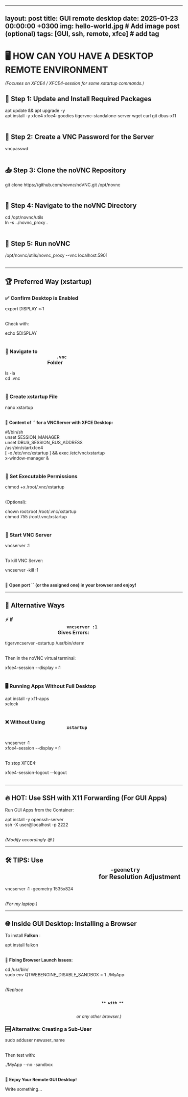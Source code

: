 <div class="_main_5jn6z_1 z-10 markdown prose contain-inline-size dark:prose-invert focus:outline-none bg-transparent ProseMirror" contenteditable="true" style="width: 580px;" translate="no">
	<div contenteditable="false">
		<hr>
		</div>
		<h2>
			<span>layout: post title: GUI remote desktop date: 2025-01-23 00:00:00 +0300 img: hello-world.jpg # Add image post (optional) tags: [GUI, ssh, remote, xfce] # add tag</span>
		</h2>
		<h1>
			<span>🖥️ HOW CAN YOU HAVE A DESKTOP REMOTE ENVIRONMENT</span>
		</h1>
		<p>
			<span>
				<em>(Focuses on XFCE4 / XFCE4-session for some xstartup commands.)</em>
			</span>
		</p>
		<h2>
			<span>🔧 Step 1: Update and Install Required Packages</span>
		</h2>
		<div class="cm-editor ͼ1 ͼ3 ͼ4 ͼ2r ͼ61" data-is-code-block-view="true" contenteditable="false">
			<div class="cm-announced" aria-live="polite"></div>
			<div tabindex="-1" class="cm-scroller">
				<div spellcheck="false" autocorrect="off" autocapitalize="off" translate="no" contenteditable="true" class="cm-content" role="textbox" aria-multiline="true" data-language="shell" style="tab-size: 4;">
					<div class="cm-line">apt update &amp;&amp; apt upgrade 
						<span class="ͼ2u">-y</span>
					</div>
					<div class="cm-line">apt install 
						<span class="ͼ2u">-y</span> xfce4 xfce4-goodies tigervnc-standalone-server 
						<span class="ͼ2u">wget</span>
						<span class="ͼ2u">curl</span>
						<span class="ͼ2u">git</span> dbus-x11
					</div>
				</div>
				<div class="cm-layer cm-layer-above cm-cursorLayer" aria-hidden="true" style="z-index: 150; animation-duration: 1200ms; transform: scale(1, 1);">
					<div class="cm-cursor cm-cursor-primary" style="left: 6.00029px; top: 5.60028px; height: 18.4008px;"></div>
				</div>
				<div class="cm-layer cm-selectionLayer" aria-hidden="true" style="z-index: -2; transform: scale(1, 1);"></div>
			</div>
		</div>
		<h2>
			<span>🔑 Step 2: Create a VNC Password for the Server</span>
		</h2>
		<div class="cm-editor ͼ1 ͼ3 ͼ4 ͼ2r ͼ62" data-is-code-block-view="true" contenteditable="false">
			<div class="cm-announced" aria-live="polite"></div>
			<div tabindex="-1" class="cm-scroller">
				<div spellcheck="false" autocorrect="off" autocapitalize="off" translate="no" contenteditable="true" class="cm-content" role="textbox" aria-multiline="true" data-language="shell" style="tab-size: 4;">
					<div class="cm-line">vncpasswd</div>
				</div>
				<div class="cm-layer cm-layer-above cm-cursorLayer" aria-hidden="true" style="z-index: 150; animation-duration: 1200ms; transform: scale(1, 1);">
					<div class="cm-cursor cm-cursor-primary" style="left: 6.00029px; top: 5.60022px; height: 18.4009px;"></div>
				</div>
				<div class="cm-layer cm-selectionLayer" aria-hidden="true" style="z-index: -2; transform: scale(1, 1);"></div>
			</div>
		</div>
		<h2>
			<span>📥 Step 3: Clone the noVNC Repository</span>
		</h2>
		<div class="cm-editor ͼ1 ͼ3 ͼ4 ͼ2r ͼ63" data-is-code-block-view="true" contenteditable="false">
			<div class="cm-announced" aria-live="polite"></div>
			<div tabindex="-1" class="cm-scroller">
				<div spellcheck="false" autocorrect="off" autocapitalize="off" translate="no" contenteditable="true" class="cm-content" role="textbox" aria-multiline="true" data-language="shell" style="tab-size: 4;">
					<div class="cm-line">
						<span class="ͼ2u">git</span> clone https://github.com/novnc/noVNC.git /opt/novnc
					</div>
				</div>
				<div class="cm-layer cm-layer-above cm-cursorLayer" aria-hidden="true" style="z-index: 150; animation-duration: 1200ms;">
					<div class="cm-cursor cm-cursor-primary" style="left: 5.88004px; top: 5.48804px; height: 18.0319px;"></div>
				</div>
				<div class="cm-layer cm-selectionLayer" aria-hidden="true" style="z-index: -2;"></div>
			</div>
		</div>
		<h2>
			<span>📂 Step 4: Navigate to the noVNC Directory</span>
		</h2>
		<div class="cm-editor ͼ1 ͼ3 ͼ4 ͼ2r ͼ64" data-is-code-block-view="true" contenteditable="false">
			<div class="cm-announced" aria-live="polite"></div>
			<div tabindex="-1" class="cm-scroller">
				<div spellcheck="false" autocorrect="off" autocapitalize="off" translate="no" contenteditable="true" class="cm-content" role="textbox" aria-multiline="true" data-language="shell" style="tab-size: 4;">
					<div class="cm-line">
						<span class="ͼ2u">cd</span> /opt/novnc/utils
					</div>
					<div class="cm-line">
						<span class="ͼ2u">ln</span>
						<span class="ͼ2u">-s</span> ../novnc_proxy .
					</div>
				</div>
				<div class="cm-layer cm-layer-above cm-cursorLayer" aria-hidden="true" style="z-index: 150; animation-duration: 1200ms;">
					<div class="cm-cursor cm-cursor-primary" style="left: 5.88004px; top: 5.48798px; height: 18.032px;"></div>
				</div>
				<div class="cm-layer cm-selectionLayer" aria-hidden="true" style="z-index: -2;"></div>
			</div>
		</div>
		<h2>
			<span>🚀 Step 5: Run noVNC</span>
		</h2>
		<div class="cm-editor ͼ1 ͼ3 ͼ4 ͼ2r ͼ65" data-is-code-block-view="true" contenteditable="false">
			<div class="cm-announced" aria-live="polite"></div>
			<div tabindex="-1" class="cm-scroller">
				<div spellcheck="false" autocorrect="off" autocapitalize="off" translate="no" contenteditable="true" class="cm-content" role="textbox" aria-multiline="true" data-language="shell" style="tab-size: 4;">
					<div class="cm-line">/opt/novnc/utils/novnc_proxy 
						<span class="ͼ2u">--vnc</span> localhost:5901
					</div>
				</div>
				<div class="cm-layer cm-layer-above cm-cursorLayer" aria-hidden="true" style="z-index: 150; animation-duration: 1200ms;">
					<div class="cm-cursor cm-cursor-primary" style="left: 5.88004px; top: 5.48804px; height: 18.032px;"></div>
				</div>
				<div class="cm-layer cm-selectionLayer" aria-hidden="true" style="z-index: -2;"></div>
			</div>
		</div>
		<div contenteditable="false">
			<hr>
			</div>
			<h2>
				<span>🏆 Preferred Way (xstartup)</span>
			</h2>
			<h3>
				<span>✅ Confirm Desktop is Enabled</span>
			</h3>
			<div class="cm-editor ͼ1 ͼ3 ͼ4 ͼ2r ͼ66" data-is-code-block-view="true" contenteditable="false">
				<div class="cm-announced" aria-live="polite"></div>
				<div tabindex="-1" class="cm-scroller">
					<div spellcheck="false" autocorrect="off" autocapitalize="off" translate="no" contenteditable="true" class="cm-content" role="textbox" aria-multiline="true" data-language="shell" style="tab-size: 4;">
						<div class="cm-line">
							<span class="ͼ2s ͼb">export</span>
							<span class="ͼ2u ͼg">DISPLAY</span>
							<span class="ͼ2z">=</span>:1
						</div>
					</div>
					<div class="cm-layer cm-layer-above cm-cursorLayer" aria-hidden="true" style="z-index: 150; animation-duration: 1200ms;">
						<div class="cm-cursor cm-cursor-primary" style="left: 5.88004px; top: 5.48804px; height: 18.032px;"></div>
					</div>
					<div class="cm-layer cm-selectionLayer" aria-hidden="true" style="z-index: -2;"></div>
				</div>
			</div>
			<p>
				<span>Check with:</span>
			</p>
			<div class="cm-editor ͼ1 ͼ3 ͼ4 ͼ2r ͼ67" data-is-code-block-view="true" contenteditable="false">
				<div class="cm-announced" aria-live="polite"></div>
				<div tabindex="-1" class="cm-scroller">
					<div spellcheck="false" autocorrect="off" autocapitalize="off" translate="no" contenteditable="true" class="cm-content" role="textbox" aria-multiline="true" data-language="shell" style="tab-size: 4;">
						<div class="cm-line">
							<span class="ͼ2u">echo</span>
							<span class="ͼ2u ͼg">$DISPLAY</span>
						</div>
					</div>
					<div class="cm-layer cm-layer-above cm-cursorLayer" aria-hidden="true" style="z-index: 150; animation-duration: 1200ms;">
						<div class="cm-cursor cm-cursor-primary" style="left: 5.88004px; top: 5.48792px; height: 18.0321px;"></div>
					</div>
					<div class="cm-layer cm-selectionLayer" aria-hidden="true" style="z-index: -2;"></div>
				</div>
			</div>
			<h3>
				<span>📂 Navigate to </span>
				<code>
					<span>.vnc</span>
				</code>
				<span> Folder</span>
			</h3>
			<div class="cm-editor ͼ1 ͼ3 ͼ4 ͼ2r ͼ68" data-is-code-block-view="true" contenteditable="false">
				<div class="cm-announced" aria-live="polite"></div>
				<div tabindex="-1" class="cm-scroller">
					<div spellcheck="false" autocorrect="off" autocapitalize="off" translate="no" contenteditable="true" class="cm-content" role="textbox" aria-multiline="true" data-language="shell" style="tab-size: 4;">
						<div class="cm-line">
							<span class="ͼ2u">ls</span>
							<span class="ͼ2u">-la</span>
						</div>
						<div class="cm-line">
							<span class="ͼ2u">cd</span> .vnc
						</div>
					</div>
					<div class="cm-layer cm-layer-above cm-cursorLayer" aria-hidden="true" style="z-index: 150; animation-duration: 1200ms;">
						<div class="cm-cursor cm-cursor-primary" style="left: 5.88004px; top: 5.48804px; height: 18.032px;"></div>
					</div>
					<div class="cm-layer cm-selectionLayer" aria-hidden="true" style="z-index: -2;"></div>
				</div>
			</div>
			<h3>
				<span>📝 Create xstartup File</span>
			</h3>
			<div class="cm-editor ͼ1 ͼ3 ͼ4 ͼ2r ͼ69" data-is-code-block-view="true" contenteditable="false">
				<div class="cm-announced" aria-live="polite"></div>
				<div tabindex="-1" class="cm-scroller">
					<div spellcheck="false" autocorrect="off" autocapitalize="off" translate="no" contenteditable="true" class="cm-content" role="textbox" aria-multiline="true" data-language="shell" style="tab-size: 4;">
						<div class="cm-line">nano xstartup</div>
					</div>
					<div class="cm-layer cm-layer-above cm-cursorLayer" aria-hidden="true" style="z-index: 150; animation-duration: 1200ms;">
						<div class="cm-cursor cm-cursor-primary" style="left: 5.88004px; top: 5.48804px; height: 18.0319px;"></div>
					</div>
					<div class="cm-layer cm-selectionLayer" aria-hidden="true" style="z-index: -2;"></div>
				</div>
			</div>
			<p>
				<span>📜 </span>
				<span>
					<strong>Content of </strong>
				</span>
				<span>
					<strong>
						<strong>
							<strong>``</strong>
						</strong>
					</strong>
				</span>
				<span>
					<strong> for a VNCServer with XFCE Desktop:</strong>
				</span>
			</p>
			<div class="cm-editor ͼ1 ͼ3 ͼ4 ͼ2r ͼ6a" data-is-code-block-view="true" contenteditable="false">
				<div class="cm-announced" aria-live="polite"></div>
				<div tabindex="-1" class="cm-scroller">
					<div spellcheck="false" autocorrect="off" autocapitalize="off" translate="no" contenteditable="true" class="cm-content" role="textbox" aria-multiline="true" data-language="shell" style="tab-size: 4;">
						<div class="cm-line">
							<span class="ͼ36 ͼ5">#!/bin/sh</span>
						</div>
						<div class="cm-line">
							<span class="ͼ2s ͼb">unset</span> SESSION_MANAGER
						</div>
						<div class="cm-line">
							<span class="ͼ2s ͼb">unset</span> DBUS_SESSION_BUS_ADDRESS
						</div>
						<div class="cm-line">/usr/bin/startxfce4</div>
						<div class="cm-line">[ 
							<span class="ͼ2u">-x</span> /etc/vnc/xstartup ] &amp;&amp; exec /etc/vnc/xstartup
						</div>
						<div class="cm-line">x-window-manager &amp;</div>
					</div>
					<div class="cm-layer cm-layer-above cm-cursorLayer" aria-hidden="true" style="z-index: 150; animation-duration: 1200ms;">
						<div class="cm-cursor cm-cursor-primary" style="left: 5.88004px; top: 5.48804px; height: 18.032px;"></div>
					</div>
					<div class="cm-layer cm-selectionLayer" aria-hidden="true" style="z-index: -2;"></div>
				</div>
			</div>
			<h3>
				<span>🔧 Set Executable Permissions</span>
			</h3>
			<div class="cm-editor ͼ1 ͼ3 ͼ4 ͼ2r ͼ6b" data-is-code-block-view="true" contenteditable="false">
				<div class="cm-announced" aria-live="polite"></div>
				<div tabindex="-1" class="cm-scroller">
					<div spellcheck="false" autocorrect="off" autocapitalize="off" translate="no" contenteditable="true" class="cm-content" role="textbox" aria-multiline="true" data-language="shell" style="tab-size: 4;">
						<div class="cm-line">
							<span class="ͼ2u">chmod</span>
							<span class="ͼ2z">+</span>x /root/.vnc/xstartup
						</div>
					</div>
					<div class="cm-layer cm-layer-above cm-cursorLayer" aria-hidden="true" style="z-index: 150; animation-duration: 1200ms;">
						<div class="cm-cursor cm-cursor-primary" style="left: 5.88004px; top: 5.48804px; height: 18.0319px;"></div>
					</div>
					<div class="cm-layer cm-selectionLayer" aria-hidden="true" style="z-index: -2;"></div>
				</div>
			</div>
			<p>
				<span>(Optional):</span>
			</p>
			<div class="cm-editor ͼ1 ͼ3 ͼ4 ͼ2r ͼ6c" data-is-code-block-view="true" contenteditable="false">
				<div class="cm-announced" aria-live="polite"></div>
				<div tabindex="-1" class="cm-scroller">
					<div spellcheck="false" autocorrect="off" autocapitalize="off" translate="no" contenteditable="true" class="cm-content" role="textbox" aria-multiline="true" data-language="shell" style="tab-size: 4;">
						<div class="cm-line">
							<span class="ͼ2u">chown</span> root:root /root/.vnc/xstartup
						</div>
						<div class="cm-line">
							<span class="ͼ2u">chmod</span>
							<span class="ͼ2y ͼd">755</span> /root/.vnc/xstartup
						</div>
					</div>
					<div class="cm-layer cm-layer-above cm-cursorLayer" aria-hidden="true" style="z-index: 150; animation-duration: 1200ms;">
						<div class="cm-cursor cm-cursor-primary" style="left: 5.88004px; top: 5.48804px; height: 18.032px;"></div>
					</div>
					<div class="cm-layer cm-selectionLayer" aria-hidden="true" style="z-index: -2;"></div>
				</div>
			</div>
			<h3>
				<span>🚀 Start VNC Server</span>
			</h3>
			<div class="cm-editor ͼ1 ͼ3 ͼ4 ͼ2r ͼ6d" data-is-code-block-view="true" contenteditable="false">
				<div class="cm-announced" aria-live="polite"></div>
				<div tabindex="-1" class="cm-scroller">
					<div spellcheck="false" autocorrect="off" autocapitalize="off" translate="no" contenteditable="true" class="cm-content" role="textbox" aria-multiline="true" data-language="shell" style="tab-size: 4;">
						<div class="cm-line">vncserver :1</div>
					</div>
					<div class="cm-layer cm-layer-above cm-cursorLayer" aria-hidden="true" style="z-index: 150; animation-duration: 1200ms;">
						<div class="cm-cursor cm-cursor-primary" style="left: 5.88004px; top: 5.48804px; height: 18.0317px;"></div>
					</div>
					<div class="cm-layer cm-selectionLayer" aria-hidden="true" style="z-index: -2;"></div>
				</div>
			</div>
			<p>
				<span>To kill VNC Server:</span>
			</p>
			<div class="cm-editor ͼ1 ͼ3 ͼ4 ͼ2r ͼ6e" data-is-code-block-view="true" contenteditable="false">
				<div class="cm-announced" aria-live="polite"></div>
				<div tabindex="-1" class="cm-scroller">
					<div spellcheck="false" autocorrect="off" autocapitalize="off" translate="no" contenteditable="true" class="cm-content" role="textbox" aria-multiline="true" data-language="shell" style="tab-size: 4;">
						<div class="cm-line">vncserver 
							<span class="ͼ2u">-kill</span> :1
						</div>
					</div>
					<div class="cm-layer cm-layer-above cm-cursorLayer" aria-hidden="true" style="z-index: 150; animation-duration: 1200ms;">
						<div class="cm-cursor cm-cursor-primary" style="left: 5.88004px; top: 5.48828px; height: 18.0317px;"></div>
					</div>
					<div class="cm-layer cm-selectionLayer" aria-hidden="true" style="z-index: -2;"></div>
				</div>
			</div>
			<p>
				<span>🔗 </span>
				<span>
					<strong>Open port </strong>
				</span>
				<span>
					<strong>
						<strong>
							<strong>``</strong>
						</strong>
					</strong>
				</span>
				<span>
					<strong> (or the assigned one) in your browser and enjoy!</strong>
				</span>
			</p>
			<div contenteditable="false">
				<hr>
				</div>
				<h2>
					<span>🔄 Alternative Ways</span>
				</h2>
				<h3>
					<span>⚡ If </span>
					<code>
						<span>vncserver :1</span>
					</code>
					<span> Gives Errors:</span>
				</h3>
				<div class="cm-editor ͼ1 ͼ3 ͼ4 ͼ2r ͼ6f" data-is-code-block-view="true" contenteditable="false">
					<div class="cm-announced" aria-live="polite"></div>
					<div tabindex="-1" class="cm-scroller">
						<div spellcheck="false" autocorrect="off" autocapitalize="off" translate="no" contenteditable="true" class="cm-content" role="textbox" aria-multiline="true" data-language="shell" style="tab-size: 4;">
							<div class="cm-line">tigervncserver 
								<span class="ͼ2u">-xstartup</span> /usr/bin/xterm
							</div>
						</div>
						<div class="cm-layer cm-layer-above cm-cursorLayer" aria-hidden="true" style="z-index: 150; animation-duration: 1200ms;">
							<div class="cm-cursor cm-cursor-primary" style="left: 5.88004px; top: 5.48804px; height: 18.032px;"></div>
						</div>
						<div class="cm-layer cm-selectionLayer" aria-hidden="true" style="z-index: -2;"></div>
					</div>
				</div>
				<p>
					<span>Then in the noVNC virtual terminal:</span>
				</p>
				<div class="cm-editor ͼ1 ͼ3 ͼ4 ͼ2r ͼ6g" data-is-code-block-view="true" contenteditable="false">
					<div class="cm-announced" aria-live="polite"></div>
					<div tabindex="-1" class="cm-scroller">
						<div spellcheck="false" autocorrect="off" autocapitalize="off" translate="no" contenteditable="true" class="cm-content" role="textbox" aria-multiline="true" data-language="shell" style="tab-size: 4;">
							<div class="cm-line">xfce4-session 
								<span class="ͼ2u">--display</span>
								<span class="ͼ2z">=</span>:1
							</div>
						</div>
						<div class="cm-layer cm-layer-above cm-cursorLayer" aria-hidden="true" style="z-index: 150; animation-duration: 1200ms;">
							<div class="cm-cursor cm-cursor-primary" style="left: 5.88004px; top: 5.48828px; height: 18.032px;"></div>
						</div>
						<div class="cm-layer cm-selectionLayer" aria-hidden="true" style="z-index: -2;"></div>
					</div>
				</div>
				<h3>
					<span>🖥️ Running Apps Without Full Desktop</span>
				</h3>
				<div class="cm-editor ͼ1 ͼ3 ͼ4 ͼ2r ͼ6h" data-is-code-block-view="true" contenteditable="false">
					<div class="cm-announced" aria-live="polite"></div>
					<div tabindex="-1" class="cm-scroller">
						<div spellcheck="false" autocorrect="off" autocapitalize="off" translate="no" contenteditable="true" class="cm-content" role="textbox" aria-multiline="true" data-language="shell" style="tab-size: 4;">
							<div class="cm-line">apt install 
								<span class="ͼ2u">-y</span> x11-apps
							</div>
							<div class="cm-line">xclock</div>
						</div>
						<div class="cm-layer cm-layer-above cm-cursorLayer" aria-hidden="true" style="z-index: 150; animation-duration: 1200ms;">
							<div class="cm-cursor cm-cursor-primary" style="left: 5.88004px; top: 5.48804px; height: 18.0317px;"></div>
						</div>
						<div class="cm-layer cm-selectionLayer" aria-hidden="true" style="z-index: -2;"></div>
					</div>
				</div>
				<h3>
					<span>❌ Without Using </span>
					<code>
						<span>xstartup</span>
					</code>
				</h3>
				<div class="cm-editor ͼ1 ͼ3 ͼ4 ͼ2r ͼ6i" data-is-code-block-view="true" contenteditable="false">
					<div class="cm-announced" aria-live="polite"></div>
					<div tabindex="-1" class="cm-scroller">
						<div spellcheck="false" autocorrect="off" autocapitalize="off" translate="no" contenteditable="true" class="cm-content" role="textbox" aria-multiline="true" data-language="shell" style="tab-size: 4;">
							<div class="cm-line">vncserver :1</div>
							<div class="cm-line">xfce4-session 
								<span class="ͼ2u">--display</span>
								<span class="ͼ2z">=</span>:1
							</div>
						</div>
						<div class="cm-layer cm-layer-above cm-cursorLayer" aria-hidden="true" style="z-index: 150; animation-duration: 1200ms;">
							<div class="cm-cursor cm-cursor-primary" style="left: 5.88004px; top: 5.48779px; height: 18.0322px;"></div>
						</div>
						<div class="cm-layer cm-selectionLayer" aria-hidden="true" style="z-index: -2;"></div>
					</div>
				</div>
				<p>
					<span>To stop XFCE4:</span>
				</p>
				<div class="cm-editor ͼ1 ͼ3 ͼ4 ͼ2r ͼ6j" data-is-code-block-view="true" contenteditable="false">
					<div class="cm-announced" aria-live="polite"></div>
					<div tabindex="-1" class="cm-scroller">
						<div spellcheck="false" autocorrect="off" autocapitalize="off" translate="no" contenteditable="true" class="cm-content" role="textbox" aria-multiline="true" data-language="shell" style="tab-size: 4;">
							<div class="cm-line">xfce4-session-logout 
								<span class="ͼ2u">--logout</span>
							</div>
						</div>
						<div class="cm-layer cm-layer-above cm-cursorLayer" aria-hidden="true" style="z-index: 150; animation-duration: 1200ms;">
							<div class="cm-cursor cm-cursor-primary" style="left: 5.88004px; top: 5.48804px; height: 18.032px;"></div>
						</div>
						<div class="cm-layer cm-selectionLayer" aria-hidden="true" style="z-index: -2;"></div>
					</div>
				</div>
				<div contenteditable="false">
					<hr>
					</div>
					<h2>
						<span>🔥 HOT: Use SSH with X11 Forwarding (For GUI Apps)</span>
					</h2>
					<p>
						<span>Run GUI Apps from the Container:</span>
					</p>
					<div class="cm-editor ͼ1 ͼ3 ͼ4 ͼ2r ͼ6k" data-is-code-block-view="true" contenteditable="false">
						<div class="cm-announced" aria-live="polite"></div>
						<div tabindex="-1" class="cm-scroller">
							<div spellcheck="false" autocorrect="off" autocapitalize="off" translate="no" contenteditable="true" class="cm-content" role="textbox" aria-multiline="true" data-language="shell" style="tab-size: 4;">
								<div class="cm-line">apt install 
									<span class="ͼ2u">-y</span> openssh-server
								</div>
								<div class="cm-line">
									<span class="ͼ2u">ssh</span>
									<span class="ͼ2u">-X</span> user@localhost 
									<span class="ͼ2u">-p</span>
									<span class="ͼ2y ͼd">2222</span>
								</div>
							</div>
							<div class="cm-layer cm-layer-above cm-cursorLayer" aria-hidden="true" style="z-index: 150; animation-duration: 1200ms;">
								<div class="cm-cursor cm-cursor-primary" style="left: 5.88004px; top: 5.48804px; height: 18.032px;"></div>
							</div>
							<div class="cm-layer cm-selectionLayer" aria-hidden="true" style="z-index: -2;"></div>
						</div>
					</div>
					<p>
						<span>
							<em>(Modify accordingly 😎.)</em>
						</span>
					</p>
					<div contenteditable="false">
						<hr>
						</div>
						<h2>
							<span>🛠️ TIPS: Use </span>
							<code>
								<span>-geometry</span>
							</code>
							<span> for Resolution Adjustment</span>
						</h2>
						<div class="cm-editor ͼ1 ͼ3 ͼ4 ͼ2r ͼ6l" data-is-code-block-view="true" contenteditable="false">
							<div class="cm-announced" aria-live="polite"></div>
							<div tabindex="-1" class="cm-scroller">
								<div spellcheck="false" autocorrect="off" autocapitalize="off" translate="no" contenteditable="true" class="cm-content" role="textbox" aria-multiline="true" data-language="shell" style="tab-size: 4;">
									<div class="cm-line">vncserver :1 
										<span class="ͼ2u">-geometry</span> 1535x824
									</div>
								</div>
								<div class="cm-layer cm-layer-above cm-cursorLayer" aria-hidden="true" style="z-index: 150; animation-duration: 1200ms;">
									<div class="cm-cursor cm-cursor-primary" style="left: 5.88004px; top: 5.48779px; height: 18.0322px;"></div>
								</div>
								<div class="cm-layer cm-selectionLayer" aria-hidden="true" style="z-index: -2;"></div>
							</div>
						</div>
						<p>
							<span>
								<em>(For my laptop.)</em>
							</span>
						</p>
						<div contenteditable="false">
							<hr>
							</div>
							<h2>
								<span>🌐 Inside GUI Desktop: Installing a Browser</span>
							</h2>
							<p>
								<span>To install </span>
								<span>
									<strong>Falkon</strong>
								</span>
								<span>:</span>
							</p>
							<div class="cm-editor ͼ1 ͼ3 ͼ4 ͼ2r ͼ6m" data-is-code-block-view="true" contenteditable="false">
								<div class="cm-announced" aria-live="polite"></div>
								<div tabindex="-1" class="cm-scroller">
									<div spellcheck="false" autocorrect="off" autocapitalize="off" translate="no" contenteditable="true" class="cm-content" role="textbox" aria-multiline="true" data-language="shell" style="tab-size: 4;">
										<div class="cm-line">apt install falkon</div>
									</div>
									<div class="cm-layer cm-layer-above cm-cursorLayer" aria-hidden="true" style="z-index: 150; animation-duration: 1200ms;">
										<div class="cm-cursor cm-cursor-primary" style="left: 5.88004px; top: 5.48779px; height: 18.032px;"></div>
									</div>
									<div class="cm-layer cm-selectionLayer" aria-hidden="true" style="z-index: -2;"></div>
								</div>
							</div>
							<p>
								<span>🔹 </span>
								<span>
									<strong>Fixing Browser Launch Issues:</strong>
								</span>
							</p>
							<div class="cm-editor ͼ1 ͼ3 ͼ4 ͼ2r ͼ6n" data-is-code-block-view="true" contenteditable="false">
								<div class="cm-announced" aria-live="polite"></div>
								<div tabindex="-1" class="cm-scroller">
									<div spellcheck="false" autocorrect="off" autocapitalize="off" translate="no" contenteditable="true" class="cm-content" role="textbox" aria-multiline="true" data-language="shell" style="tab-size: 4;">
										<div class="cm-line">
											<span class="ͼ2u">cd</span> /usr/bin/
										</div>
										<div class="cm-line">
											<span class="ͼ2u">sudo</span> env 
											<span class="ͼ2u ͼg">QTWEBENGINE_DISABLE_SANDBOX</span>
											<span class="ͼ2z">=</span>
											<span class="ͼ2y ͼd">1</span> ./MyApp
										</div>
									</div>
									<div class="cm-layer cm-layer-above cm-cursorLayer" aria-hidden="true" style="z-index: 150; animation-duration: 1200ms;">
										<div class="cm-cursor cm-cursor-primary" style="left: 5.88004px; top: 5.48828px; height: 18.0315px;"></div>
									</div>
									<div class="cm-layer cm-selectionLayer" aria-hidden="true" style="z-index: -2;"></div>
								</div>
							</div>
							<p>
								<span>
									<em>(Replace </em>
								</span>
								<code>
									<span>
										<strong>
											<em>** with **</em>
										</strong>
									</span>
								</code>
								<span>
									<em> or any other browser.)</em>
								</span>
							</p>
							<h3>
								<span>🆕 Alternative: Creating a Sub-User</span>
							</h3>
							<div class="cm-editor ͼ1 ͼ3 ͼ4 ͼ2r ͼ6o" data-is-code-block-view="true" contenteditable="false">
								<div class="cm-announced" aria-live="polite"></div>
								<div tabindex="-1" class="cm-scroller">
									<div spellcheck="false" autocorrect="off" autocapitalize="off" translate="no" contenteditable="true" class="cm-content" role="textbox" aria-multiline="true" data-language="shell" style="tab-size: 4;">
										<div class="cm-line">
											<span class="ͼ2u">sudo</span> adduser newuser_name
										</div>
									</div>
									<div class="cm-layer cm-layer-above cm-cursorLayer" aria-hidden="true" style="z-index: 150; animation-duration: 1200ms;">
										<div class="cm-cursor cm-cursor-primary" style="left: 5.88004px; top: 5.48828px; height: 18.032px;"></div>
									</div>
									<div class="cm-layer cm-selectionLayer" aria-hidden="true" style="z-index: -2;"></div>
								</div>
							</div>
							<p>
								<span>Then test with:</span>
							</p>
							<div class="cm-editor ͼ1 ͼ3 ͼ4 ͼ2r ͼ6p" data-is-code-block-view="true" contenteditable="false">
								<div class="cm-announced" aria-live="polite"></div>
								<div tabindex="-1" class="cm-scroller">
									<div spellcheck="false" autocorrect="off" autocapitalize="off" translate="no" contenteditable="true" class="cm-content" role="textbox" aria-multiline="true" data-language="shell" style="tab-size: 4;">
										<div class="cm-line">./MyApp 
											<span class="ͼ2u">--no</span>
											<span class="ͼ2u">-sandbox</span>
										</div>
									</div>
									<div class="cm-layer cm-layer-above cm-cursorLayer" aria-hidden="true" style="z-index: 150; animation-duration: 1200ms;">
										<div class="cm-cursor cm-cursor-primary" style="left: 5.88004px; top: 5.48804px; height: 18.032px;"></div>
									</div>
									<div class="cm-layer cm-selectionLayer" aria-hidden="true" style="z-index: -2;"></div>
								</div>
							</div>
							<p>
								<span>🚀 </span>
								<span>
									<strong>Enjoy Your Remote GUI Desktop!</strong>
								</span>
							</p>
							<p>
								<span class="text-token-text-tertiary dark:text-gray-500 pointer-events-none select-none ProseMirror-widget" contenteditable="false" style="position: absolute;">Write something...</span>
								<img class="ProseMirror-separator" alt="">
									<br class="ProseMirror-trailingBreak">
									</p>
								</div>
